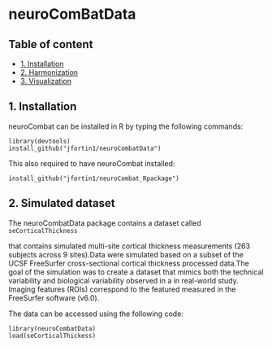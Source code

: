 # neuroComBatData


## Table of content
- [1. Installation](#id-section1)
- [2. Harmonization](#id-section2)
- [3. Visualization](#id-section3)

<div id='id-section1'/>



## 1. Installation
 
neuroCombat can be installed in R by typing the following commands:

```{r}
library(devtools)
install_github("jfortin1/neuroCombatData")
```

This also required to have neuroCombat installed:

```{r}
install_github("jfortin1/neuroCombat_Rpackage")
```


<div id='id-section2'/>

## 2. Simulated dataset

The neuroCombatData package contains a dataset called `seCorticalThickness`


that contains simulated multi-site cortical thickness measurements (263 subjects across
9 sites).Data were simulated based on a subset of the UCSF FreeSurfer 
cross-sectional cortical thickness processed data.The goal of
the simulation was to create a dataset that mimics both
the technical variability and biological variability observed
in a in real-world study. Imaging features (ROIs)
correspond to the featured measured in the FreeSurfer software (v6.0).

The data can be accessed using the following code:


```{r}
library(neuroCombatData)
load(seCorticalThickess)
```

